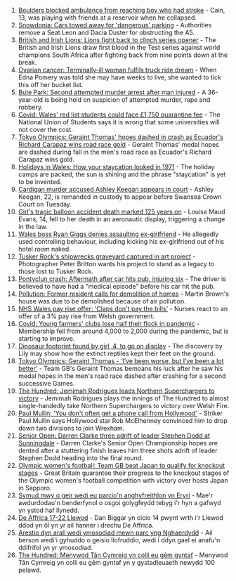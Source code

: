1. [Boulders blocked ambulance from reaching boy who had stroke](https://www.bbc.co.uk/news/uk-wales-57955017) - Cain, 13, was playing with friends at a reservoir when he collapsed.
2. [Snowdonia: Cars towed away for 'dangerous' parking](https://www.bbc.co.uk/news/uk-wales-57956288) - Authorities remove a Seat Leon and Dacia Duster for obstructing the A5.
3. [British and Irish Lions: Lions fight back to clinch series opener](https://www.bbc.co.uk/sport/rugby-union/57955588) - The British and Irish Lions draw first blood in the Test series against world champions South Africa after fighting back from nine points down at the break.
4. [Ovarian cancer: Terminally-ill woman fulfils truck ride dream](https://www.bbc.co.uk/news/uk-wales-57945259) - When Edna Pomery was told she may have weeks to live, she wanted to tick this off her bucket list.
5. [Bute Park: Second attempted murder arrest after man injured](https://www.bbc.co.uk/news/uk-wales-57956439) - A 36-year-old is being held on suspicion of attempted murder, rape and robbery.
6. [Covid: Wales' red list students could face £1,750 quarantine fee](https://www.bbc.co.uk/news/uk-wales-57929224) - The National Union of Students says it is wrong that some universities will not cover the cost.
7. [Tokyo Olympics: Geraint Thomas' hopes dashed in crash as Ecuador's Richard Carapaz wins road race gold](https://www.bbc.co.uk/sport/olympics/57952349) - Geraint Thomas' medal hopes are dashed during fall in the men's road race as Ecuador's Richard Carapaz wins gold.
8. [Holidays in Wales: How your staycation looked in 1971](https://www.bbc.co.uk/news/uk-wales-57918491) - The holiday camps are packed, the sun is shining and the phrase "staycation" is yet to be invented.
9. [Cardigan murder accused Ashley Keegan appears in court](https://www.bbc.co.uk/news/uk-wales-57956292) - Ashley Keegan, 22, is remanded in custody to appear before Swansea Crown Court on Tuesday.
10. [Girl's tragic balloon accident death marked 125 years on](https://www.bbc.co.uk/news/uk-wales-57932076) - Louisa Maud Evans, 14, fell to her death in an aeronautic display, triggering a change in the law.
11. [Wales boss Ryan Giggs denies assaulting ex-girlfriend](https://www.bbc.co.uk/news/uk-wales-57939707) - He allegedly used controlling behaviour, including kicking his ex-girlfriend out of his hotel room naked.
12. [Tusker Rock's shipwrecks graveyard captured in art project](https://www.bbc.co.uk/news/uk-wales-57918489) - Photographer Peter Britton wants his project to stand as a legacy to those lost to Tusker Rock.
13. [Pontyclun crash: Aftermath after car hits pub, injuring six](https://www.bbc.co.uk/news/uk-wales-57939709) - The driver is believed to have had a "medical episode" before his car hit the pub.
14. [Pollution: Former resident calls for demolition of homes](https://www.bbc.co.uk/news/uk-wales-57941020) - Martin Brown's house was due to be demolished because of air pollution.
15. [NHS Wales pay rise offer: 'Claps don't pay the bills'](https://www.bbc.co.uk/news/uk-wales-57932294) - Nurses react to an offer of a 3% pay rise from Welsh government.
16. [Covid: Young farmers' clubs lose half their flock in pandemic](https://www.bbc.co.uk/news/uk-wales-57923766) - Membership fell from around 4,000 to 2,000 during the pandemic, but is starting to improve.
17. [Dinosaur footprint found by girl, 4, to go on display](https://www.bbc.co.uk/news/uk-wales-57921987) - The discovery by Lily may show how the extinct reptiles kept their feet on the ground.
18. [Tokyo Olympics: Geraint Thomas - ‘I’ve been worse, but I’ve been a lot better’](https://www.bbc.co.uk/sport/av/olympics/57956729) - Team GB's Geraint Thomas bemoans his luck after he saw his medal hopes in the men's road race dashed after crashing for a second successive Games.
19. [The Hundred: Jemimah Rodrigues leads Northern Superchargers to victory](https://www.bbc.co.uk/sport/cricket/57955128) - Jemimah Rodrigues plays the innings of The Hundred to almost single-handedly take Northern Superchargers to victory over Welsh Fire.
20. [Paul Mullin: 'You don't often get a phone call from Hollywood'](https://www.bbc.co.uk/sport/football/57956732) - Striker Paul Mullin says Hollywood star Rob McElhenney convinced him to drop down two divisions to join Wrexham.
21. [Senior Open: Darren Clarke three adrift of leader Stephen Dodd at Sunningdale](https://www.bbc.co.uk/sport/golf/57941157) - Darren Clarke's Senior Open Championship hopes are dented after a stuttering finish leaves him three shots adrift of leader Stephen Dodd heading into the final round.
22. [Olympic women's football: Team GB beat Japan to qualify for knockout stages](https://www.bbc.co.uk/sport/football/57932917) - Great Britain guarantee their progress to the knockout stages of the Olympic women's football competition with victory over hosts Japan in Sapporo.
23. [Symud mwy o geir wedi eu parcio'n anghyfreithlon yn Eryri](https://www.bbc.co.uk/newyddion/57955662) - Mae'r awdurdodau'n benderfynol o osgoi golygfeydd tebyg i'r hyn a gafwyd yn ystod haf llynedd.
24. [De Affrica 17-22 Llewod](https://www.bbc.co.uk/newyddion/57955664) - Dan Biggar yn cicio 14 pwynt wrth i'r Llewod ddod yn ôl yn yr ail hanner i drechu De Affrica.
25. [Arestio dyn arall wedi ymosodiad mewn parc yng Nghaerdydd](https://www.bbc.co.uk/newyddion/57955663) - Ail berson wedi'i gyhuddo o geisio llofruddio, wedi i ddyn gael ei anafu'n ddifrifol yn yr ymosodiad.
26. [The Hundred: Menywod Tân Cymreig yn colli eu gêm gyntaf](https://www.bbc.co.uk/newyddion/57955665) - Menywod Tân Cymreig yn colli eu gêm gyntaf yn y gystadleuaeth newydd 100 pelawd.

